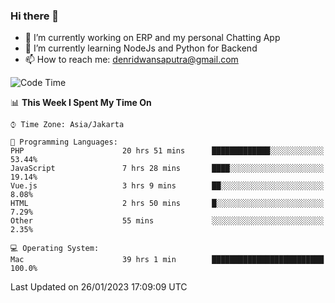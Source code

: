 ### Hi there 👋

- 🔭 I’m currently working on ERP and my personal Chatting App
- 🌱 I’m currently learning NodeJs and Python for Backend
- 📫 How to reach me: denridwansaputra@gmail.com


<!--START_SECTION:waka-->
![Code Time](http://img.shields.io/badge/Code%20Time-2%2C560%20hrs%2013%20mins-blue)

📊 **This Week I Spent My Time On** 

```text
⌚︎ Time Zone: Asia/Jakarta

💬 Programming Languages: 
PHP                      20 hrs 51 mins      █████████████░░░░░░░░░░░░   53.44% 
JavaScript               7 hrs 28 mins       ████░░░░░░░░░░░░░░░░░░░░░   19.14% 
Vue.js                   3 hrs 9 mins        ██░░░░░░░░░░░░░░░░░░░░░░░   8.08% 
HTML                     2 hrs 50 mins       █░░░░░░░░░░░░░░░░░░░░░░░░   7.29% 
Other                    55 mins             ░░░░░░░░░░░░░░░░░░░░░░░░░   2.35%

💻 Operating System: 
Mac                      39 hrs 1 min        █████████████████████████   100.0%

```


 Last Updated on 26/01/2023 17:09:09 UTC
<!--END_SECTION:waka-->
